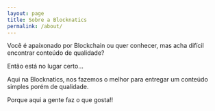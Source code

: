 ```yaml
---
layout: page
title: Sobre a Blocknatics
permalink: /about/
---
```


Você é apaixonado por Blockchain ou quer conhecer, mas acha difícil encontrar conteúdo de qualidade?

Então está no lugar certo...

Aqui na Blocknatics, nos fazemos o melhor para entregar um conteúdo simples porém de qualidade.

Porque aqui a gente faz o que gosta!!